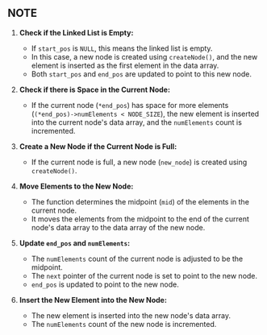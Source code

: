## NOTE 
1. **Check if the Linked List is Empty:**
    
    - If `start_pos` is `NULL`, this means the linked list is empty.
    - In this case, a new node is created using `createNode()`, and the new element is inserted as the first element in the data array.
    - Both `start_pos` and `end_pos` are updated to point to this new node.
2. **Check if there is Space in the Current Node:**
    
    - If the current node (`*end_pos`) has space for more elements (`(*end_pos)->numElements < NODE_SIZE`), the new element is inserted into the current node's data array, and the `numElements` count is incremented.
3. **Create a New Node if the Current Node is Full:**
    
    - If the current node is full, a new node (`new_node`) is created using `createNode()`.
4. **Move Elements to the New Node:**
    
    - The function determines the midpoint (`mid`) of the elements in the current node.
    - It moves the elements from the midpoint to the end of the current node's data array to the data array of the new node.
5. **Update `end_pos` and `numElements`:**
    
    - The `numElements` count of the current node is adjusted to be the midpoint.
    - The `next` pointer of the current node is set to point to the new node.
    - `end_pos` is updated to point to the new node.
6. **Insert the New Element into the New Node:**
    
    - The new element is inserted into the new node's data array.
    - The `numElements` count of the new node is incremented.

